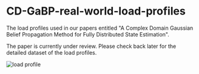 # CD-GaBP-real-world-load-profiles
The load profiles used in our papers entitled "A Complex Domain Gaussian Belief Propagation Method for Fully Distributed State Estimation".

The paper is currently under review. Please check back later for the detailed dataset of the load profiles.

![load profile](https://github.com/Kang-S/CD-GaBP-real-load-profiles/blob/main/load%20profile.jpg)
